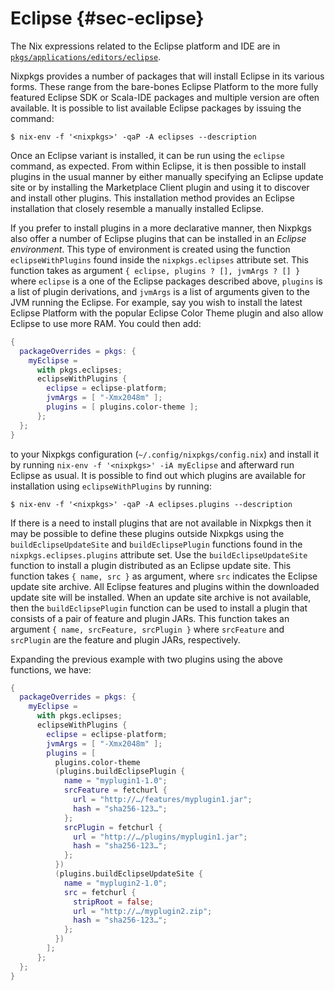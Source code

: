 # Eclipse {#sec-eclipse}

The Nix expressions related to the Eclipse platform and IDE are in [`pkgs/applications/editors/eclipse`](https://github.com/NixOS/nixpkgs/blob/master/pkgs/applications/editors/eclipse).

Nixpkgs provides a number of packages that will install Eclipse in its various forms. These range from the bare-bones Eclipse Platform to the more fully featured Eclipse SDK or Scala-IDE packages and multiple version are often available. It is possible to list available Eclipse packages by issuing the command:

```ShellSession
$ nix-env -f '<nixpkgs>' -qaP -A eclipses --description
```

Once an Eclipse variant is installed, it can be run using the `eclipse` command, as expected. From within Eclipse, it is then possible to install plugins in the usual manner by either manually specifying an Eclipse update site or by installing the Marketplace Client plugin and using it to discover and install other plugins. This installation method provides an Eclipse installation that closely resemble a manually installed Eclipse.

If you prefer to install plugins in a more declarative manner, then Nixpkgs also offer a number of Eclipse plugins that can be installed in an _Eclipse environment_. This type of environment is created using the function `eclipseWithPlugins` found inside the `nixpkgs.eclipses` attribute set. This function takes as argument `{ eclipse, plugins ? [], jvmArgs ? [] }` where `eclipse` is a one of the Eclipse packages described above, `plugins` is a list of plugin derivations, and `jvmArgs` is a list of arguments given to the JVM running the Eclipse. For example, say you wish to install the latest Eclipse Platform with the popular Eclipse Color Theme plugin and also allow Eclipse to use more RAM. You could then add:

```nix
{
  packageOverrides = pkgs: {
    myEclipse =
      with pkgs.eclipses;
      eclipseWithPlugins {
        eclipse = eclipse-platform;
        jvmArgs = [ "-Xmx2048m" ];
        plugins = [ plugins.color-theme ];
      };
  };
}
```

to your Nixpkgs configuration (`~/.config/nixpkgs/config.nix`) and install it by running `nix-env -f '<nixpkgs>' -iA myEclipse` and afterward run Eclipse as usual. It is possible to find out which plugins are available for installation using `eclipseWithPlugins` by running:

```ShellSession
$ nix-env -f '<nixpkgs>' -qaP -A eclipses.plugins --description
```

If there is a need to install plugins that are not available in Nixpkgs then it may be possible to define these plugins outside Nixpkgs using the `buildEclipseUpdateSite` and `buildEclipsePlugin` functions found in the `nixpkgs.eclipses.plugins` attribute set. Use the `buildEclipseUpdateSite` function to install a plugin distributed as an Eclipse update site. This function takes `{ name, src }` as argument, where `src` indicates the Eclipse update site archive. All Eclipse features and plugins within the downloaded update site will be installed. When an update site archive is not available, then the `buildEclipsePlugin` function can be used to install a plugin that consists of a pair of feature and plugin JARs. This function takes an argument `{ name, srcFeature, srcPlugin }` where `srcFeature` and `srcPlugin` are the feature and plugin JARs, respectively.

Expanding the previous example with two plugins using the above functions, we have:

```nix
{
  packageOverrides = pkgs: {
    myEclipse =
      with pkgs.eclipses;
      eclipseWithPlugins {
        eclipse = eclipse-platform;
        jvmArgs = [ "-Xmx2048m" ];
        plugins = [
          plugins.color-theme
          (plugins.buildEclipsePlugin {
            name = "myplugin1-1.0";
            srcFeature = fetchurl {
              url = "http://…/features/myplugin1.jar";
              hash = "sha256-123…";
            };
            srcPlugin = fetchurl {
              url = "http://…/plugins/myplugin1.jar";
              hash = "sha256-123…";
            };
          })
          (plugins.buildEclipseUpdateSite {
            name = "myplugin2-1.0";
            src = fetchurl {
              stripRoot = false;
              url = "http://…/myplugin2.zip";
              hash = "sha256-123…";
            };
          })
        ];
      };
  };
}
```
